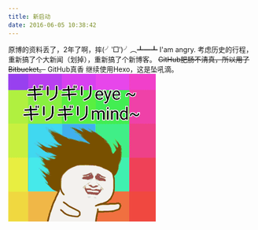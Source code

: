 ```yaml
---
title: 新启动
date: 2016-06-05 10:38:42
---
```

原博的资料丢了，2年了啊，摔(╯‵□′)╯︵┻━┻ I'am angry. 
考虑历史的行程，重新搞了个大新闻（划掉），重新搞了个新博客。
~~GitHub肥肠不清真，所以用了Bitbucket。~~
GitHub真香
继续使用Hexo，这是坠吼滴。
![](/images/girigiri.gif)